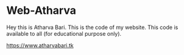 # Web-Atharva

Hey this is Atharva Bari.
This is the code of my website. This code is available to all (for educational purpose only). 

https://www.atharvabari.tk
